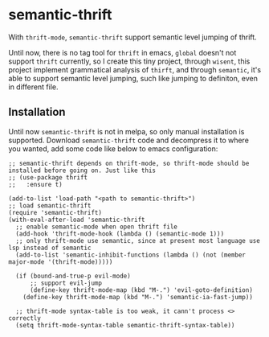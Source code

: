# semantic-thrift

With `thrift-mode`, `semantic-thrift` support semantic level jumping of thrift.

Until now, there is no tag tool for `thrift` in emacs, `global` doesn't not support `thrift` currently, so I create this tiny project, through `wisent`, this project implement grammatical analysis of `thirft`, and through `semantic`, it's able to support semantic level jumping, such like jumping to definiton, even in different file.

## Installation
Until now `semantic-thrift` is not in melpa, so only manual installation is supported. Download `semantic-thrift` code and decompress it to where you wanted, add some code like below to emacs configuration:
```emacs-lisp
;; semantic-thrift depends on thrift-mode, so thrift-mode should be installed before going on. Just like this
;; (use-package thrift
;;   :ensure t)

(add-to-list 'load-path "<path to semantic-thrift>")
;; load semantic-thrift
(require 'semantic-thrift)
(with-eval-after-load 'semantic-thrift
  ;; enable semantic-mode when open thrift file
  (add-hook 'thrift-mode-hook (lambda () (semantic-mode 1)))
  ;; only thrift-mode use semantic, since at present most language use lsp instead of semantic
  (add-to-list 'semantic-inhibit-functions (lambda () (not (member major-mode '(thrift-mode)))))

  (if (bound-and-true-p evil-mode)
      ;; support evil-jump
      (define-key thrift-mode-map (kbd "M-.") 'evil-goto-definition)
    (define-key thrift-mode-map (kbd "M-.") 'semantic-ia-fast-jump))

  ;; thrift-mode syntax-table is too weak, it cann't process <> correctly
  (setq thrift-mode-syntax-table semantic-thrift-syntax-table))
```
